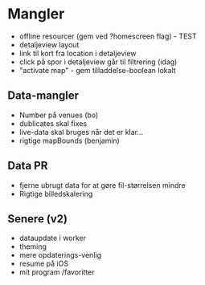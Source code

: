 # Mangler

* offline resourcer (gem ved ?homescreen flag) - TEST
* detaljeview layout
* link til kort fra location i detaljeview
* click på spor i detaljeview går til filtrering (idag)
* "activate map" - gem tilladdelse-boolean lokalt 

## Data-mangler

* Number på venues (bo)
* dublicates skal fixes
* live-data skal bruges når det er klar...
* rigtige mapBounds (benjamin)

## Data PR

* fjerne ubrugt data for at gøre fil-størrelsen mindre
* Rigtige billedskalering


## Senere (v2)

* dataupdate i worker
* theming
* mere opdaterings-venlig
* resume på iOS
* mit program /favoritter
